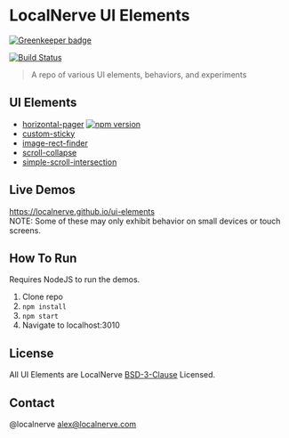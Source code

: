 # LocalNerve UI Elements

[![Greenkeeper badge](https://badges.greenkeeper.io/localnerve/ui-elements.svg)](https://greenkeeper.io/)

[![Build Status](https://travis-ci.org/localnerve/ui-elements.svg?branch=master)](https://travis-ci.org/localnerve/ui-elements)

> A repo of various UI elements, behaviors, and experiments

## UI Elements
 * [horizontal-pager](/src/horizontal-pager) [![npm version](https://badge.fury.io/js/horizontal-pager.svg)](http://badge.fury.io/js/horizontal-pager)
 * [custom-sticky](/src/custom-sticky)
 * [image-rect-finder](/src/image-rect-finder)
 * [scroll-collapse](/src/scroll-collapse)
 * [simple-scroll-intersection](/src/simple-scroll-intersection)

## Live Demos
https://localnerve.github.io/ui-elements  
NOTE: Some of these may only exhibit behavior on small devices or touch screens.

## How To Run
Requires NodeJS to run the demos.
  1. Clone repo
  2. `npm install`
  3. `npm start`
  4. Navigate to localhost:3010

## License
All UI Elements are LocalNerve [BSD-3-Clause](LICENSE.md) Licensed.

## Contact
@localnerve
alex@localnerve.com
